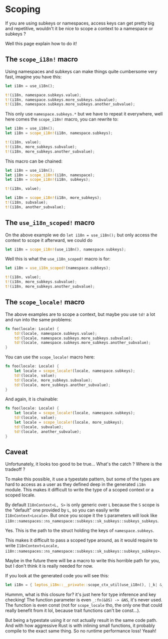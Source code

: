 # Scoping

If you are using subkeys or namespaces, access keys can get pretty big and repetitive,
wouldn't it be nice to scope a context to a namespace or subkeys ?

Well this page explain how to do it!

## The `scope_i18n!` macro

Using namespaces and subkeys can make things quite cumbersome very fast, imagine you have this:

```rust
let i18n = use_i18n();

t!(i18n, namespace.subkeys.value);
t!(i18n, namespace.subkeys.more_subkeys.subvalue);
t!(i18n, namespace.subkeys.more_subkeys.another_subvalue);
```

This only use `namespace.subkeys.*` but we have to repeat it everywhere,
well here comes the `scope_i18n!` macro, you can rewrite to:

```rust
let i18n = use_i18n();
let i18n = scope_i18n!(i18n, namespace.subkeys);

t!(i18n, value);
t!(i18n, more_subkeys.subvalue);
t!(i18n, more_subkeys.another_subvalue);
```

This macro can be chained:

```rust
let i18n = use_i18n();
let i18n = scope_i18n!(i18n, namespace);
let i18n = scope_i18n!(i18n, subkeys);

t!(i18n, value);

let i18n = scope_i18n!(i18n, more_subkeys);
t!(i18n, subvalue);
t!(i18n, another_subvalue);
```

## The `use_i18n_scoped!` macro

On the above example we do `let i18n = use_i18n();` but only access the context to scope it afterward, we could do

```rust
let i18n = scope_i18n!(use_i18n(), namespace.subkeys);
```

Well this is what the `use_i18n_scoped!` macro is for:

```rust
let i18n = use_i18n_scoped!(namespace.subkeys);

t!(i18n, value);
t!(i18n, more_subkeys.subvalue);
t!(i18n, more_subkeys.another_subvalue);
```

## The `scope_locale!` macro

The above examples are to scope a context, but maybe you use `td!` a lot and run into the same problems:

```rust
fn foo(locale: Locale) {
    td!(locale, namespace.subkeys.value);
    td!(locale, namespace.subkeys.more_subkeys.subvalue);
    td!(locale, namespace.subkeys.more_subkeys.another_subvalue);
}
```

You can use the `scope_locale!` macro here:

```rust
fn foo(locale: Locale) {
    let locale = scope_locale!(locale, namespace.subkeys);
    td!(locale, value);
    td!(locale, more_subkeys.subvalue);
    td!(locale, more_subkeys.another_subvalue);
}
```

And again, it is chainable:

```rust
fn foo(locale: Locale) {
    let locale = scope_locale!(locale, namespace.subkeys);
    td!(locale, value);
    let locale = scope_locale!(locale, more_subkeys);
    td!(locale, subvalue);
    td!(locale, another_subvalue);
}
```

## Caveat

Unfortunately, it looks too good to be true... What's the catch ? Where is the tradeoff ?

To make this possible, it use a typestate pattern, but some of the types are hard to access as a user as they defined deep in the generated `i18n` module.
This makes it difficult to write the type of a scoped context or a scoped locale.

By default `I18nContext<L, S>` is only generic over `L` because the `S` scope is the "default" one provided by `L`, so you can easily write `I18nContext<Locale>`.
But once you scope it the `S` parameters will look like `i18n::namespaces::ns_namespace::subkeys::sk_subkeys::subkeys_subkeys`.

Yes. This is the path to the struct holding the keys of `namespace.subkeys`.

This makes it difficult to pass a scoped type around, as it would require to write `I18nContext<Locale, i18n::namespaces::ns_namespace::subkeys::sk_subkeys::subkeys_subkeys>`.

Maybe in the future there will be a macro to write this horrible path for you, but I don't think it is really needed for now.

If you look at the generated code you will see this:

```rust
let i18n = { leptos_i18n::__private::scope_ctx_util(use_i18n(), |_k| &_k.$keys) };
```

Hummm, what is this closure for? it's just here for type inference and key checking! The function parameter is even `_:fn(&OS) -> &NS`, it's never used.
The function is even const (not for `scope_locale` tho, the only one that could really benefit from it lol, because trait functions can't be const...).

But being a typestate using it or not actually result in the same code path.
And with how aggressive Rust is with inlining small functions, it probably compile to the exact same thing.
So no runtime performance loss! Yeaah!
